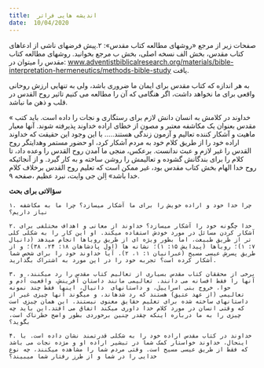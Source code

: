 ```yaml
---
title:  اندیشه هایی فراتر
date:  10/04/2020
---
```


صفحات زیر از مرجع «روشهای مطالعه کتاب مقدس»: ۲.پیش فرضهای ناشی از ادعاهای کتاب مقدس، بخش الف نسخه اصلی، بخش ب مرجع بخوانید. روشهای مطالعه کتاب مقدس را میتوان در: www.adventistbiblicalresearch.org/materials/bible-interpretation-hermeneutics/methods-bible-study یافت.

به هر اندازه که کتاب مقدس برای ایمان ما ضروری باشد، ولی به تنهایی ارزش روحانی واقعی برای ما نخواهد داشت، اگر هنگامی که آن را مطالعه می کنیم تاثیر روح القدس در قلب و ذهن ما نباشد.

« خداوند در کلامش به انسان دانش لازم برای رستگاری و نجات را داده است. باید کتب مقدس بعنوان یک مکاشفه معتبر و مصون از خطای اراده خداوند پذیرفته شوند. آنها معیار ماهیت و آشکار کننده تعالیم و آزمون زندگی هستند..... با این وجود این حقیقت که خداوند اراده خود را از طریق کلام خود به مردم آشکار کرد، او حضور مستمر وهدایتگر روح القدس را غیر لازم و عبث ندانست. برعکس، منجی ما آمدن روح القدس را وعده داد، تا کلام را برای بندگانش گشوده و تعالیمش را روشن ساخته و به کار گیرد. و از آنجائیکه روح خدا الهام بخش کتاب مقدس بود، غیر ممکن است که تعلیم روح القدس برخلاف کلام خدا باشد»  اِلن جی وایت، نبرد عظیم ،صفحه ۹.

**سؤالاتی برای بحث**

`۱. چرا خدا خود و اراده خویش را برای ما آشکار میسازد؟ چرا ما به مکاشفه نیاز داریم؟`

`۲. خدا چگونه خود را آشکار میسازد؟ خداوند از معانی و اهداف مختلفی برای آشکار کردن مسائل در مورد خودش استفاده میکند. او این کار را به شکلی کلی تر از طریق طبیعت، اما بطور ویژه ای از طریق رویاها انجام میدهد (دانیال ۷: ۱)؛ رویاها (پیدایش ۱۵: ۱)؛ نشانه ها (اول پادشاهان ۱۸: ۲۴، ۳۸)؛ و از طریق پسرش عیسی مسیح (عبرانیان ۱: ۱، ۲). آیا خداوند خود را برای شخص شما آشکار کرده است؟ تجربه خود را در این مورد به اشتراک بگذارید.`

`۳. برخی از محققان کتاب مقدس بسیاری از تعالیم کتاب مقدس را رد میکنند، و آنها را فقط افسانه می دانند. تعالیمی مانند داستان آفرینش، واقعیت آدم و حوا، خروج بنی اسراییل، و داستانهای  دانیال، اینها فقط چند نمونه تعالیمی (از عهد عتیق) هستند که رد شدهاند، و میگوند آنها چیزی غیر از داستانهای ساخته شده برای تعلیم حقایق معنوی نیستند. این همان چیزی است که وقتی انسان در مورد کلام خدا داوری میکند اتفاق می افتد.این باید چه چیزی را به ما درباره اینکه چقدر چنین برخوردی بطور واضح خطرناک است، بگوید؟`

`۴. خداوند در کتاب مقدس اراده خود را به شکلی قدرتمند نشان داده است. با اینحال، خداوند خواستار کمک شما در تبشیر اراده او و مژده نجات می باشد که فقط از طریق عیسی مسیح است. وقتی مردم شما را مشاهده میکنند، چه نوع خدایی را در شما و از طرز رفتار شما میبیند؟`